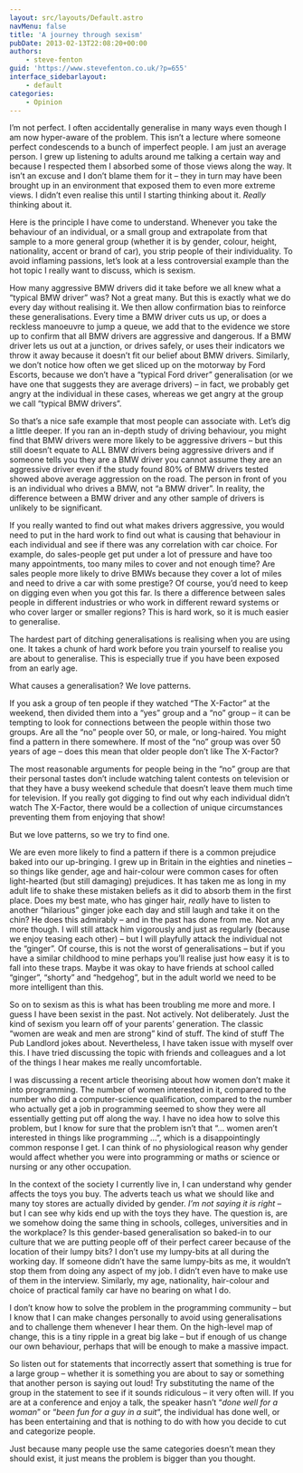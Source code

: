 ```yaml
---
layout: src/layouts/Default.astro
navMenu: false
title: 'A journey through sexism'
pubDate: 2013-02-13T22:08:20+00:00
authors:
    - steve-fenton
guid: 'https://www.stevefenton.co.uk/?p=655'
interface_sidebarlayout:
    - default
categories:
    - Opinion
---
```


I’m not perfect. I often accidentally generalise in many ways even though I am now hyper-aware of the problem. This isn’t a lecture where someone perfect condescends to a bunch of imperfect people. I am just an average person. I grew up listening to adults around me talking a certain way and because I respected them I absorbed some of those views along the way. It isn’t an excuse and I don’t blame them for it – they in turn may have been brought up in an environment that exposed them to even more extreme views. I didn’t even realise this until I starting thinking about it. *Really* thinking about it.

Here is the principle I have come to understand. Whenever you take the behaviour of an individual, or a small group and extrapolate from that sample to a more general group (whether it is by gender, colour, height, nationality, accent or brand of car), you strip people of their individuality. To avoid inflaming passions, let’s look at a less controversial example than the hot topic I really want to discuss, which is sexism.

How many aggressive BMW drivers did it take before we all knew what a “typical BMW driver” was? Not a great many. But this is exactly what we do every day without realising it. We then allow confirmation bias to reinforce these generalisations. Every time a BMW driver cuts us up, or does a reckless manoeuvre to jump a queue, we add that to the evidence we store up to confirm that all BMW drivers are aggressive and dangerous. If a BMW driver lets us out at a junction, or drives safely, or uses their indicators we throw it away because it doesn’t fit our belief about BMW drivers. Similarly, we don’t notice how often we get sliced up on the motorway by Ford Escorts, because we don’t have a “typical Ford driver” generalisation (or we have one that suggests they are average drivers) – in fact, we probably get angry at the individual in these cases, whereas we get angry at the group we call “typical BMW drivers”.

So that’s a nice safe example that most people can associate with. Let’s dig a little deeper. If you ran an in-depth study of driving behaviour, you might find that BMW drivers were more likely to be aggressive drivers – but this still doesn’t equate to ALL BMW drivers being aggressive drivers and if someone tells you they are a BMW driver you cannot assume they are an aggressive driver even if the study found 80% of BMW drivers tested showed above average aggression on the road. The person in front of you is an individual who drives a BMW, not “a BMW driver”. In reality, the difference between a BMW driver and any other sample of drivers is unlikely to be significant.

If you really wanted to find out what makes drivers aggressive, you would need to put in the hard work to find out what is causing that behaviour in each individual and see if there was any correlation with car choice. For example, do sales-people get put under a lot of pressure and have too many appointments, too many miles to cover and not enough time? Are sales people more likely to drive BMWs because they cover a lot of miles and need to drive a car with some prestige? Of course, you’d need to keep on digging even when you got this far. Is there a difference between sales people in different industries or who work in different reward systems or who cover larger or smaller regions? This is hard work, so it is much easier to generalise.

The hardest part of ditching generalisations is realising when you are using one. It takes a chunk of hard work before you train yourself to realise you are about to generalise. This is especially true if you have been exposed from an early age.

What causes a generalisation? We love patterns.

If you ask a group of ten people if they watched “The X-Factor” at the weekend, then divided them into a “yes” group and a “no” group – it can be tempting to look for connections between the people within those two groups. Are all the “no” people over 50, or male, or long-haired. You might find a pattern in there somewhere. If most of the “no” group was over 50 years of age – does this mean that older people don’t like The X-Factor?

The most reasonable arguments for people being in the “no” group are that their personal tastes don’t include watching talent contests on television or that they have a busy weekend schedule that doesn’t leave them much time for television. If you really got digging to find out why each individual didn’t watch The X-Factor, there would be a collection of unique circumstances preventing them from enjoying that show!

But we love patterns, so we try to find one.

We are even more likely to find a pattern if there is a common prejudice baked into our up-bringing. I grew up in Britain in the eighties and nineties – so things like gender, age and hair-colour were common cases for often light-hearted (but still damaging) prejudices. It has taken me as long in my adult life to shake these mistaken beliefs as it did to absorb them in the first place. Does my best mate, who has ginger hair, *really* have to listen to another “hilarious” ginger joke each day and still laugh and take it on the chin? He does this admirably – and in the past has done from me. Not any more though. I will still attack him vigorously and just as regularly (because we enjoy teasing each other) – but I will playfully attack the individual not the “ginger”. Of course, this is not the worst of generalisations – but if you have a similar childhood to mine perhaps you’ll realise just how easy it is to fall into these traps. Maybe it was okay to have friends at school called “ginger”, “shorty” and “hedgehog”, but in the adult world we need to be more intelligent than this.

So on to sexism as this is what has been troubling me more and more. I guess I have been sexist in the past. Not actively. Not deliberately. Just the kind of sexism you learn off of your parents’ generation. The classic “women are weak and men are strong” kind of stuff. The kind of stuff The Pub Landlord jokes about. Nevertheless, I have taken issue with myself over this. I have tried discussing the topic with friends and colleagues and a lot of the things I hear makes me really uncomfortable.

I was discussing a recent article theorising about how women don’t make it into programming. The number of women interested in it, compared to the number who did a computer-science qualification, compared to the number who actually get a job in programming seemed to show they were all essentially getting put off along the way. I have no idea how to solve this problem, but I know for sure that the problem isn’t that “… women aren’t interested in things like programming …”, which is a disappointingly common response I get. I can think of no physiological reason why gender would affect whether you were into programming or maths or science or nursing or any other occupation.

In the context of the society I currently live in, I can understand why gender affects the toys you buy. The adverts teach us what we should like and many toy stores are actually divided by gender. *I’m not saying it is right* – but I can see why kids end up with the toys they have. The question is, are we somehow doing the same thing in schools, colleges, universities and in the workplace? Is this gender-based generalisation so baked-in to our culture that we are putting people off of their perfect career because of the location of their lumpy bits? I don’t use my lumpy-bits at all during the working day. If someone didn’t have the same lumpy-bits as me, it wouldn’t stop them from doing any aspect of my job. I didn’t even have to make use of them in the interview. Similarly, my age, nationality, hair-colour and choice of practical family car have no bearing on what I do.

I don’t know how to solve the problem in the programming community – but I know that I can make changes personally to avoid using generalisations and to challenge them whenever I hear them. On the high-level map of change, this is a tiny ripple in a great big lake – but if enough of us change our own behaviour, perhaps that will be enough to make a massive impact.

So listen out for statements that incorrectly assert that something is true for a large group – whether it is something you are about to say or something that another person is saying out loud! Try substituting the name of the group in the statement to see if it sounds ridiculous – it very often will. If you are at a conference and enjoy a talk, the speaker hasn’t “*done well for a woman*” or “*been fun for a guy in a suit*“, the individual has done well, or has been entertaining and that is nothing to do with how you decide to cut and categorize people.

Just because many people use the same categories doesn’t mean they should exist, it just means the problem is bigger than you thought.